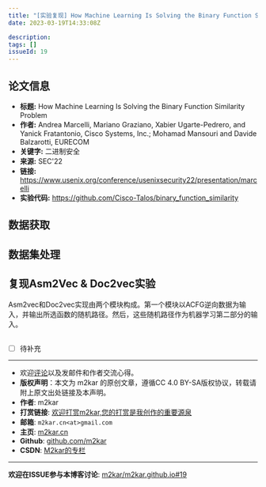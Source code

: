 ```yaml
---
title: "[实验复现] How Machine Learning Is Solving the Binary Function Similarity Problem"
date: 2023-03-19T14:33:08Z

description: 
tags: []
issueId: 19
---
```


## 论文信息
- **标题:**  How Machine Learning Is Solving the Binary Function Similarity Problem
- **作者:** Andrea Marcelli, Mariano Graziano, Xabier Ugarte-Pedrero, and Yanick Fratantonio, Cisco Systems, Inc.; Mohamad Mansouri and Davide Balzarotti, EURECOM
- **关键字:** 二进制安全
- **来源:** SEC'22
- **链接:** https://www.usenix.org/conference/usenixsecurity22/presentation/marcelli
- **实验代码:** https://github.com/Cisco-Talos/binary_function_similarity

## 数据获取

## 数据集处理

## 复现Asm2Vec & Doc2vec实验

Asm2vec和Doc2vec实现由两个模块构成。第一个模块以ACFG逆向数据为输入，并输出所选函数的随机路径。然后，这些随机路径作为机器学习第二部分的输入。

## 

- [ ] 待补充

<hr/>

- 欢迎[评论](https://github.com/m2kar/m2kar.github.io/issues/19)以及发邮件和作者交流心得。
- **版权声明**：本文为 m2kar 的原创文章，遵循CC 4.0 BY-SA版权协议，转载请附上原文出处链接及本声明。
- **作者**: m2kar
- **打赏链接**: [欢迎打赏m2kar,您的打赏是我创作的重要源泉](http://m2kar-cn.mikecrm.com/wy97haW)
- **邮箱**: `m2kar.cn<at>gmail.com`
- **主页**: [m2kar.cn](https://m2kar.cn)
- **Github**: [github.com/m2kar](https://github.com/m2kar)
- **CSDN**: [M2kar的专栏](https://m2kar.blog.csdn.net)

<hr/>

**欢迎在ISSUE参与本博客讨论**: [m2kar/m2kar.github.io#19](https://github.com/m2kar/m2kar.github.io/issues/19)